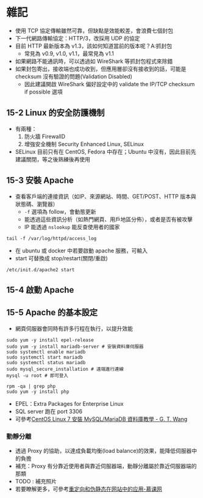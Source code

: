 # 雜記
* 使用 TCP 協定傳輸雖然可靠，但缺點是效能較差，會浪費七個封包
* 下一代網路傳輸協定：HTTP/3，改採用 UDP 的協定
* 目前 HTTP 最新版本為 v1.3，該如何知道當前的版本呢？A:抓封包
    * 常見為 v0.9, v1.0, v1.1，最常見為 v1.1
* 如果網路不能通訊時，可以透過如 WireShark 等抓封包程式來除錯
* 如果封包寄出，接收端也成功收到，但應用層卻沒有接收到的話，可能是 checksum 沒有驗證的問題(Validation Disabled)
    * 因此建議開啟 WireShark 偏好設定中的 validate the IP/TCP checksum if possible 選項

## 15-2 Linux 的安全防護機制
* 有兩種：
    1. 防火牆 FirewallD
    2. 增強安全機制 Security Enhanced Linux, SELinux
* SELinux 目前只有在 CentOS, Fedora 中存在；Ubuntu 中沒有，因此目前先建議關閉，等之後熟練後再使用

## 15-3 安裝 Apache
* 查看客戶端的連接資訊（如IP、來源網站、時間、GET/POST、HTTP 版本與狀態碼、瀏覽器）
    * `-f` 選項為 follow，會動態更新
    * 能透過這些資訊分析（如熱門網頁、用戶地區分佈），或者是否有被攻擊
    * IP 能透過 `nslookup` 能反查使用者的國家
```shell
tail -f /var/log/httpd/access_log
```

* 在 ubuntu 或 docker 中若要啟動 apache 服務，可輸入
* start 可替換成 stop/restart(關閉/重啟)
```shell
/etc/init.d/apache2 start
```

## 15-4 啟動 Apache

## 15-5 Apache 的基本設定
* 網頁伺服器會同時有許多行程在執行，以提升效能

```shell
sudo yum -y install epel-release
sudo yum -y install mariadb-server # 安裝資料庫伺服器
sudo systemctl enable mariadb
sudo systemctl start mariadb
sudo systemctl status mariadb
sudo mysql_secure_installation # 遠端進行連線
mysql -u root # 即可登入

rpm -qa | grep php
sudo yum -y install php
```
* EPEL：Extra Packages for Enterprise Linux
* SQL server 跑在 port 3306
* 可參考[CentOS Linux 7 安裝 MySQL/MariaDB 資料庫教學 - G. T. Wang](https://blog.gtwang.org/linux/centos-7-install-mariadb-mysql-server-tutorial/)

### 動靜分離
* 透過 Proxy 的協助，以達成負載均衡(load balance)的效果，能降低伺服器中的負擔
* 補充：Proxy 有分靠近使用者與靠近伺服器端，動靜分離屬於靠近伺服器端的那類
* TODO : 補充照片
* 若要瞭解更多，可參考[重定向和伪静态在网站中的应用-慕课网](https://www.imooc.com/learn/798)